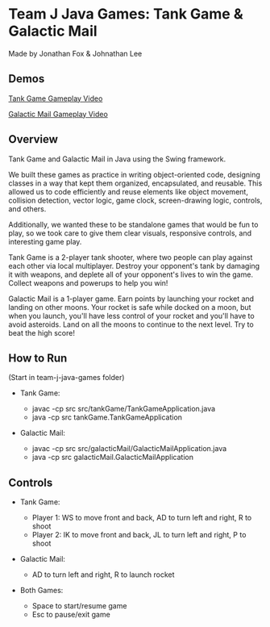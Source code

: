 # Team J Java Games: Tank Game & Galactic Mail
Made by Jonathan Fox & Johnathan Lee

## Demos
[Tank Game Gameplay Video](https://youtu.be/C16IQBU7it4)

[Galactic Mail Gameplay Video](https://youtu.be/uIgtczAg4bg)

## Overview
Tank Game and Galactic Mail in Java using the Swing framework.

We built these games as practice in writing object-oriented code, designing classes in a way that kept them organized, encapsulated, and reusable. This allowed us to code efficiently and reuse elements like object movement, collision detection, vector logic, game clock, screen-drawing logic, controls, and others.

Additionally, we wanted these to be standalone games that would be fun to play, so we took care to give them clear visuals, responsive controls, and interesting game play.

Tank Game is a 2-player tank shooter, where two people can play against each other via local multiplayer. Destroy your opponent's tank by damaging it with weapons, and deplete all of your opponent's lives to win the game. Collect weapons and powerups to help you win!

Galactic Mail is a 1-player game. Earn points by launching your rocket and landing on other moons. Your rocket is safe while docked on a moon, but when you launch, you'll have less control of your rocket and you'll have to avoid asteroids. Land on all the moons to continue to the next level. Try to beat the high score!

## How to Run
(Start in team-j-java-games folder)
  
- Tank Game:
  - javac -cp src src/tankGame/TankGameApplication.java
  - java -cp src tankGame.TankGameApplication

- Galactic Mail:
  - javac -cp src src/galacticMail/GalacticMailApplication.java
  - java -cp src galacticMail.GalacticMailApplication

## Controls

- Tank Game:
  - Player 1: WS to move front and back, AD to turn left and right, R to shoot
  - Player 2: IK to move front and back, JL to turn left and right, P to shoot

- Galactic Mail:
  - AD to turn left and right, R to launch rocket

- Both Games:
  - Space to start/resume game
  - Esc to pause/exit game